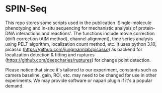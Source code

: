 # SPIN-Seq
This repo stores some scripts used in the publication 'Single-molecule phenotyping and in-situ sequencing for mechanistic analysis of protein-DNA interactions and reactions'.
The functions include movie correction (drift correction (AIM method), channel alignment), time series analysis using PELT algorithm, localization count method, etc.
It uses python 3.10, picasso (https://github.com/jungmannlab/picasso) as backend for localization detection & fitting and ruptures (https://github.com/deepcharles/ruptures) for change point detection.

Please notice that since it's tailored to our experiment, constants such as camera baseline, gain, ROI, etc. may need to be changed for use in other experiments. 
We may provide software or napari plugin if it's a popular demand.
